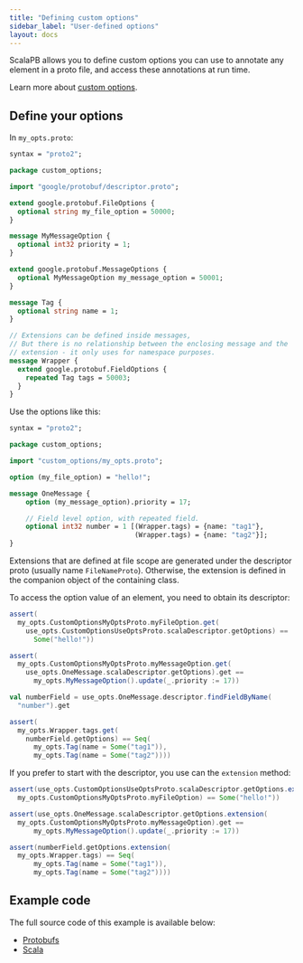 ```yaml
---
title: "Defining custom options"
sidebar_label: "User-defined options"
layout: docs
---
```


ScalaPB allows you to define custom options you can use to annotate any
element in a proto file, and access these annotations at run time.

Learn more about [custom options](https://developers.google.com/protocol-buffers/docs/proto#custom_options).


## Define your options

In `my_opts.proto`:

```protobuf
syntax = "proto2";

package custom_options;

import "google/protobuf/descriptor.proto";

extend google.protobuf.FileOptions {
  optional string my_file_option = 50000;
}

message MyMessageOption {
  optional int32 priority = 1;
}

extend google.protobuf.MessageOptions {
  optional MyMessageOption my_message_option = 50001;
}

message Tag {
  optional string name = 1;
}

// Extensions can be defined inside messages,
// But there is no relationship between the enclosing message and the
// extension - it only uses for namespace purposes.
message Wrapper {
  extend google.protobuf.FieldOptions {
    repeated Tag tags = 50003;
  }
}
```

Use the options like this:

```protobuf
syntax = "proto2";

package custom_options;

import "custom_options/my_opts.proto";

option (my_file_option) = "hello!";

message OneMessage {
    option (my_message_option).priority = 17;

    // Field level option, with repeated field.
    optional int32 number = 1 [(Wrapper.tags) = {name: "tag1"},
                               (Wrapper.tags) = {name: "tag2"}];
}
```

Extensions that are defined at file scope are generated under the descriptor
proto (usually name `FileNameProto`). Otherwise, the extension is defined in
the companion object of the containing class.

To access the option value of an element, you need to obtain its descriptor:

```scala
assert(
  my_opts.CustomOptionsMyOptsProto.myFileOption.get(
    use_opts.CustomOptionsUseOptsProto.scalaDescriptor.getOptions) ==
      Some("hello!"))

assert(
  my_opts.CustomOptionsMyOptsProto.myMessageOption.get(
    use_opts.OneMessage.scalaDescriptor.getOptions).get ==
      my_opts.MyMessageOption().update(_.priority := 17))

val numberField = use_opts.OneMessage.descriptor.findFieldByName(
  "number").get

assert(
  my_opts.Wrapper.tags.get(
    numberField.getOptions) == Seq(
      my_opts.Tag(name = Some("tag1")),
      my_opts.Tag(name = Some("tag2"))))
```

If you prefer to start with the descriptor, you use can the `extension`
method:

```scala
assert(use_opts.CustomOptionsUseOptsProto.scalaDescriptor.getOptions.extension(
  my_opts.CustomOptionsMyOptsProto.myFileOption) == Some("hello!"))

assert(use_opts.OneMessage.scalaDescriptor.getOptions.extension(
  my_opts.CustomOptionsMyOptsProto.myMessageOption).get ==
      my_opts.MyMessageOption().update(_.priority := 17))

assert(numberField.getOptions.extension(
  my_opts.Wrapper.tags) == Seq(
      my_opts.Tag(name = Some("tag1")),
      my_opts.Tag(name = Some("tag2"))))
```

## Example code

The full source code of this example is available below:

- [Protobufs](https://github.com/scalapb/ScalaPB/tree/master/examples/custom_options/src/main/protobuf/custom_options)
- [Scala](https://github.com/scalapb/ScalaPB/tree/master/examples/custom_options/src/main/scala/custom_options)

